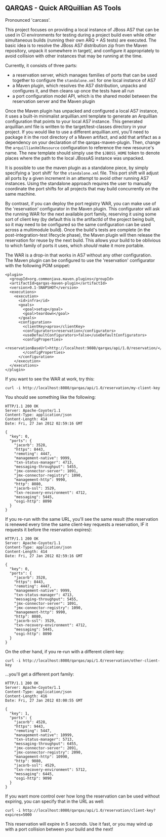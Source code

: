 QARQAS - Quick ARQuillian AS Tools
----------------------------------

Pronounced 'carcass'.

This project focuses on providing a local instance of JBoss AS7 that can be used in CI environments for testing during a project build even while other simultaneous builds (running their own ARQ + AS tests) are executed. The basic idea is to resolve the JBoss AS7 distribution zip from the Maven repository, unpack it somewhere in target/, and configure it appropriately to avoid collision with other instances that may be running at the time.

Currently, it consists of three parts:

- a reservation server, which manages families of ports that can be used together to configure the `standalone.xml` for one local instance of AS7
- a Maven plugin, which resolves the AS7 distribution, unpacks and configures it, and then cleans up once the tests have all run
- a port configuration model API, which is the shared model between the reservation server and the Maven plugin

Once the Maven plugin has unpacked and configured a local AS7 instance, it uses a built-in minimalist arquillian.xml template to generate an Arquillian configuration that points to your local AS7 instance. This generated arquillian.xml file is written to the target/test-classes directory in your project. If you would like to use a different arquillian.xml, you'll need to package it in the root directory of a Maven artifact, and add that artifact as a dependency on your declaration of the qarqas-maven-plugin. Then, change the `arquillianXmlResource` configuration to reference the new resource's name. The new template should simply use the `$JBOSS_HOME` token to denote places where the path to the local JBossAS instance was unpacked.

It is possible to use the maven plugin as a standalone piece, by simply specifying a 'port shift' for the `standalone.xml` file. This port shift will adjust all ports by a given increment in an attempt to avoid other running AS7 instances. Using the standalone approach requires the user to manually coordinate the port shifts for all projects that may build concurrently on the same machine.

By contrast, if you can deploy the port registry WAR, you can make use of the 'reservation' configurator in the Maven plugin. This configurator will ask the running WAR for the next available port family, reserving it using some sort of client key (by default this is the artifactId of the project being built, so it may need to be configured so the same configuration can be used across a multimodule build). Once the build's tests are complete (in the post-integration-test lifecycle phase), the Maven plugin will then release the reservation for reuse by the next build. This allows your build to be oblivious to which family of ports it uses, which *should* make it more portable. 

The WAR is a drop-in that works in AS7 without any other configuration. The Maven plugin can be configured to use the 'reservation' configurator with the following POM snippet:

    <plugin>
      <groupId>org.commonjava.maven.plugins</groupId>
      <artifactId>qarqas-maven-plugin</artifactId>
      <version>0.1-SNAPSHOT</version>
      <executions>
        <execution>
          <id>infra</id>
          <goals>
            <goal>setup</goal>
            <goal>teardown</goal>
          </goals>
          <configuration>
            <clientKey>aprox</clientKey>
            <configurators>reservation</configurators>
            <useDefaultConfigurators>false</useDefaultConfigurators>
            <configProperties>
              <reservationBaseUrl>http://localhost:9080/qarqas/api/1.0/reservation/</reservationBaseUrl>
            </configProperties>
          </configuration>
        </execution>
      </executions>
    </plugin>

If you want to see the WAR at work, try this:

    curl -i http://localhost:8080/qarqas/api/1.0/reservation/my-client-key
    
You should see something like the following:

    HTTP/1.1 200 OK
    Server: Apache-Coyote/1.1
    Content-Type: application/json
    Content-Length: 414
    Date: Fri, 27 Jan 2012 02:59:16 GMT
    
    {
      "key": 0,
      "ports": {
        "jacorb": 3528,
        "https": 8443,
        "remoting": 4447,
        "management-native": 9999,
        "txn-status-manager": 4713,
        "messaging-throughput": 5455,
        "jmx-connector-server": 1091,
        "jmx-connector-registry": 1090,
        "management-http": 9990,
        "http": 8080,
        "jacorb-ssl": 3529,
        "txn-recovery-environment": 4712,
        "messaging": 5445,
        "osgi-http": 8090
      }
    }

If you re-run with the same URL, you'll see the same result (the reservation is renewed every time the same client-key requests a reservation, IF it requests it before the reservation expires):

    HTTP/1.1 200 OK
    Server: Apache-Coyote/1.1
    Content-Type: application/json
    Content-Length: 414
    Date: Fri, 27 Jan 2012 02:59:16 GMT
    
    {
      "key": 0,
      "ports": {
        "jacorb": 3528,
        "https": 8443,
        "remoting": 4447,
        "management-native": 9999,
        "txn-status-manager": 4713,
        "messaging-throughput": 5455,
        "jmx-connector-server": 1091,
        "jmx-connector-registry": 1090,
        "management-http": 9990,
        "http": 8080,
        "jacorb-ssl": 3529,
        "txn-recovery-environment": 4712,
        "messaging": 5445,
        "osgi-http": 8090
      }
    }

On the other hand, if you re-run with a different client-key:

    curl -i http://localhost:8080/qarqas/api/1.0/reservation/other-client-key

...you'll get a different port family:

    HTTP/1.1 200 OK
    Server: Apache-Coyote/1.1
    Content-Type: application/json
    Content-Length: 416
    Date: Fri, 27 Jan 2012 03:00:55 GMT
    
    {
      "key": 1,
      "ports": {
        "jacorb": 4528,
        "https": 9443,
        "remoting": 5447,
        "management-native": 10999,
        "txn-status-manager": 5713,
        "messaging-throughput": 6455,
        "jmx-connector-server": 2091,
        "jmx-connector-registry": 2090,
        "management-http": 10990,
        "http": 9080,
        "jacorb-ssl": 4529,
        "txn-recovery-environment": 5712,
        "messaging": 6445,
        "osgi-http": 9090
      }
    }

If you want more control over how long the reservation can be used without expiring, you can specify that in the URL as well:

    curl -i http://localhost:8080/qarqas/api/1.0/reservation/client-key?expires=5000

This reservation will expire in 5 seconds. Use it fast, or you may wind up with a port collision between your build and the next!

